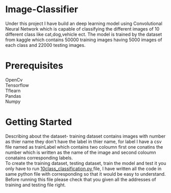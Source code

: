 # Image-Classifier
Under this project I have build an deep learning model using Convolutional Neural Network which is capable of classifying the different images of 10 different class like cat,dog,vehicle ect. The model is trained by the dataset from kaggle which contains 50000 training images having 5000 images of each class and 22000 testing images.

# Prerequisites
OpenCv<br/>
Tensorflow<br/>
Tflearn<br/>
Pandas<br/>
Numpy

# Getting Started
Describing about the dataset- training dataset contains images with number as thier name they don't have the label in thier name, for label I have a csv file named as trainLabel which contains two coloumn first one conatins the number which is written as the name of the image and second coloumn conatains corresponding labels.<br/>
To create the training dataset, testing dataset, train the model and test it you only have to run <a href="https://github.com/amanthakur11/Image-Classifier/blob/master/10class_classification.py" target="blank">10class_classification.py </a> file, I have written all the code in same python file with corresponding so that it would be easy to understand. Before running this file please check that you given all the addresses of training and testing file right.



